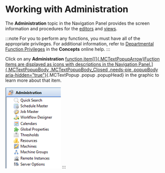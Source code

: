 # Working with Administration

The **Administration** topic in the Navigation Panel provides the screen information and procedures for the [editors](Navigation-Editors.md) and
[views](Navigation-Views.md).

:::note
For you to perform any functions, you must have all of the appropriate privileges. For additional information, refer to [Departmental Function Privileges](../../../administration/privileges.md#departmental-function-privileges) in the **Concepts** online help.
:::

Click on any **Administration** [function item[[]{.MCTextPopupArrow}Fuction items are displayed as icons with
descriptions in the Navigation Panel.]{.MCTextPopupBody
.MCTextPopupBody_Closed .needs-pie .popupBody
aria-hidden="true"}](javascript:void(0)){.MCTextPopup .popup .popupHead}
in the graphic to learn more about that item.

![Administration Topic](../../../Resources/Images/EM/EMadminmenu.png "Administration Topic")
:::
